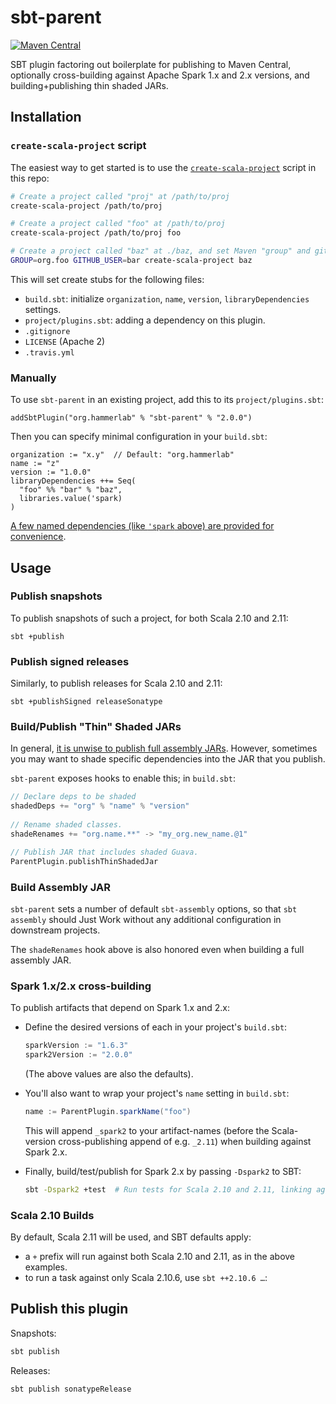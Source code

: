 # sbt-parent

[![Maven Central](https://img.shields.io/maven-central/v/org.hammerlab/sbt-parent.svg)](http://search.maven.org/#search%7Cga%7C1%7Csbt-parent)

SBT plugin factoring out boilerplate for publishing to Maven Central, optionally cross-building against Apache Spark 1.x and 2.x versions, and building+publishing thin shaded JARs.

## Installation

### `create-scala-project` script
The easiest way to get started is to use the [`create-scala-project`](https://github.com/hammerlab/sbt-parent/blob/master/scripts/create-scala-project) script in this repo:

```bash
# Create a project called "proj" at /path/to/proj 
create-scala-project /path/to/proj      

# Create a project called "foo" at /path/to/proj
create-scala-project /path/to/proj foo  

# Create a project called "baz" at ./baz, and set Maven "group" and github-user to "org.foo" and "bar", resp.
GROUP=org.foo GITHUB_USER=bar create-scala-project baz
```

This will set create stubs for the following files:
- `build.sbt`: initialize `organization`, `name`, `version`, `libraryDependencies` settings.
- `project/plugins.sbt`: adding a dependency on this plugin.
- `.gitignore`
- `LICENSE` (Apache 2)
- `.travis.yml`

### Manually
To use `sbt-parent` in an existing project, add this to its `project/plugins.sbt`:

```
addSbtPlugin("org.hammerlab" % "sbt-parent" % "2.0.0")
```

Then you can specify minimal configuration in your `build.sbt`:

```
organization := "x.y"  // Default: "org.hammerlab"
name := "z"
version := "1.0.0"
libraryDependencies ++= Seq(
  "foo" %% "bar" % "baz",
  libraries.value('spark)
)
```

[A few named dependencies (like `'spark` above) are provided for convenience](https://github.com/hammerlab/sbt-parent/blob/master/src/main/scala/org/hammerlab/sbt/ParentPlugin.scala#L30-L33).

## Usage

### Publish snapshots
To publish snapshots of such a project, for both Scala 2.10 and 2.11:

```
sbt +publish
```

### Publish signed releases
Similarly, to publish releases for Scala 2.10 and 2.11:

```
sbt +publishSigned releaseSonatype
```

### Build/Publish "Thin" Shaded JARs
In general, [it is unwise to publish full assembly JARs](https://github.com/sbt/sbt-assembly#publishing-not-recommended). However, sometimes you may want to shade specific dependencies into the JAR that you publish.
 
 `sbt-parent` exposes hooks to enable this; in `build.sbt`:
  
```scala
// Declare deps to be shaded
shadedDeps += "org" % "name" % "version"
 
// Rename shaded classes.
shadeRenames += "org.name.**" -> "my_org.new_name.@1"

// Publish JAR that includes shaded Guava.
ParentPlugin.publishThinShadedJar
```

### Build Assembly JAR
`sbt-parent` sets a number of default `sbt-assembly` options, so that `sbt assembly` should Just Work without any additional configuration in downstream projects.

The `shadeRenames` hook above is also honored even when building a full assembly JAR. 

### Spark 1.x/2.x cross-building
To publish artifacts that depend on Spark 1.x and 2.x:

- Define the desired versions of each in your project's `build.sbt`:

  ```scala
  sparkVersion := "1.6.3"
  spark2Version := "2.0.0"
  ```

  (The above values are also the defaults).

- You'll also want to wrap your project's `name` setting in `build.sbt`:

  ```scala
  name := ParentPlugin.sparkName("foo")
  ```

  This will append `_spark2` to your artifact-names (before the Scala-version cross-publishing append of e.g. `_2.11`) when building against Spark 2.x.

- Finally, build/test/publish for Spark 2.x by passing `-Dspark2` to SBT:

  ```bash
  sbt -Dspark2 +test  # Run tests for Scala 2.10 and 2.11, linking against Spark 2.x.
  ```

### Scala 2.10 Builds
By default, Scala 2.11 will be used, and SBT defaults apply:
- a `+` prefix will run against both Scala 2.10 and 2.11, as in the above examples.
- to run a task against only Scala 2.10.6, use `sbt ++2.10.6 …`:

## Publish this plugin
Snapshots:
```bash
sbt publish
```

Releases:
```bash
sbt publish sonatypeRelease
```

